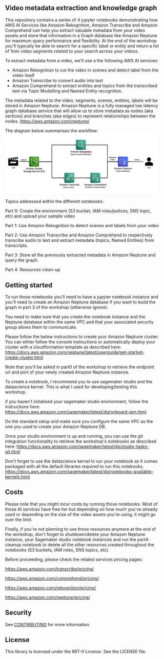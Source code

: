 ## Video metadata extraction and knowledge graph

This repository contains a series of 4 jupyter notebooks demonstrating how AWS AI Services like Amazon Rekognition, Amazon Transcribe and Amazon Comprehend can help you extract valuable metadata from your video assets and store that information in a Graph database like Amazon Neptune for maximum query performance and flexibility.
At the end of the workshop you'll typically be able to search for a specific label or entity and return a list of 1min video segments related to your search across your videos.

To extract metadata from a video, we'll use a the following AWS AI services:
- Amazon Rekognition to cut the video in scenes and detect label from the video itself
- Amazon Transcribe to convert audio into text
- Amazon Comprehend to extract entities and topics from the transcribed text via Topic Modelling and Named Entity recognition.

The metadata related to the video, segments, scenes, entities, labels will be stored in Amazon Neptune.
Amazon Neptune is a fully managed low latency graph database service that will allow us to store metadata as nodes (aka vertices) and branches (aka edges) to represent relationships between the nodes.
https://aws.amazon.com/neptune/

The diagram below summarises the workflow:
![Alt text](./static/overview.png?raw=true "workflow overview")

Topics addressed within the different notebooks:

Part 0:
Create the environment (S3 bucket, IAM roles/polices, SNS topic, etc) and upload your sample video

Part 1:
Use Amazon Rekognition to detect scenes and labels from your video

Part 2:
Use Amazon Transcribe and Amazon Comprehend to respectively transcibe audio to text and extract metadata (topics, Named Entities) from transcripts.

Part 3:
Store all the previously extracted metadata in Amazon Neptune and query the graph.

Part 4:
Resources clean-up


## Getting started

To run those notebooks you'll need to have a jupyter notebook instance and you'll need to create an Amazon Neptune database if you want to build the graph in part 3 of the workshop (otherwise ignore).

You need to make sure that you create the notebook instance and the Neptune database within the same VPC and that your associated security group allows them to communicate.

Please follow the below instructions to create your Amazon Neptune cluster. 
You can either follow the console instructions or automatically deploy your cluster with a cloudformation template as described here:  https://docs.aws.amazon.com/neptune/latest/userguide/get-started-create-cluster.html

Note that you'll be asked in part0 of the workshop to retrieve the endpoint url and port of your newly created Amazon Neptune instance.

To create a notebook, I recommend you to use sagemaker studio and the datascience kernel. This is what I used for developing/testing this workshop.

if you haven't initialised your sagemaker studio environment, follow the instructions here:
https://docs.aws.amazon.com/sagemaker/latest/dg/onboard-iam.html

Do the standard setup and make sure you configure the same VPC as the one you used to create your Amazon Neptune DB.

Once your studio environment is up and running, you can use the git integration functionality to retrieve the workshop's notebooks as described here:
https://docs.aws.amazon.com/sagemaker/latest/dg/studio-tasks-git.html

Don't forget to use the datascience kernel to run your notebook as it comes packaged with all the default libraries required to run this notebooks.
https://docs.aws.amazon.com/sagemaker/latest/dg/notebooks-available-kernels.html

## Costs

Please note that you might incur costs by running those notebooks. Most of those AI services have free tier but depending on how much you've already used or depending on the size of the video assets you're using, it might go over the limit.

Finally, if you're not planning to use those resources anymore at the end of the workshop, don't forget to shutdown/delete your Amazon Neptune instance, your Sagemaker studio notebook instances and run the part4-cleanup notebook to delete all the other resources created throughout the notebooks (S3 buckets, IAM roles, SNS topics, etc).

Before proceeding, please check the related services pricing pages:

https://aws.amazon.com/transcribe/pricing/

https://aws.amazon.com/comprehend/pricing/

https://aws.amazon.com/rekognition/pricing/

https://aws.amazon.com/neptune/pricing/


## Security

See [CONTRIBUTING](CONTRIBUTING.md#security-issue-notifications) for more information.

## License

This library is licensed under the MIT-0 License. See the LICENSE file.





